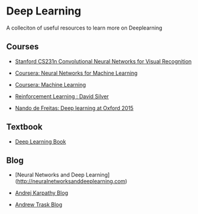 # Deep Learning

A colleciton of useful resources to learn more on Deeplearning 

## Courses

* [Stanford CS231n Convolutional Neural Networks for Visual
   Recognition](http://cs231n.github.io/)
   
* [Coursera: Neural Networks for Machine Learning](https://www.coursera.org/learn/neural-networks)

* [Coursera: Machine Learning](https://www.coursera.org/learn/machine-learning)

* [Reinforcement Learning : David Silver](https://www.youtube.com/watch?v=2pWv7GOvuf0&list=PL7-jPKtc4r78-wCZcQn5IqyuWhBZ8fOxT)

* [Nando de Freitas: Deep learning at Oxford 2015](https://www.youtube.com/playlist?list=PLE6Wd9FR--EfW8dtjAuPoTuPcqmOV53Fu)

## Textbook

* [Deep Learning Book](http://www.deeplearningbook.org)

## Blog

* [Neural Networks and Deep Learning] (http://neuralnetworksanddeeplearning.com)

* [Andrej Karpathy Blog](http://karpathy.github.io)

* [Andrew Trask Blog](http://iamtrask.github.io/)
